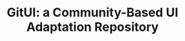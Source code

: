 ---
###############
# DO NOT EDIT
layout: proposal
###############

###############
# TO EDIT
# pub title 
title: "GitUI: a Community-Based UI Adaptation Repository"

# publication image
image:
 name: git.jpg
 alt-text: "A git timeline with branches" # provide a short description for the image #a11y

# short description of the publication
motivation: "Several aspects of our lives have been democratized (e.g., social networks democratized access and delivery of information, 3D printers enabled anyone to create and share models for new physical interfaces - Thingiverse). Conversely, one crucial aspect remains out of bounds to individual agency: the User Interface. Today, we are still stuck with the interfaces developers/designers thought to be the ones that best served our/their interests. "

work: "In this thesis, you will build a platform that is able to create changes to webpage styles. These changes will be stored on top of a github project enabling these new designs to be used by others, shared, and forked. This approach will also enable changes to the base UI to be accounted for and propagated to subsequent repositories enabling the long-term usage of the designs. We have already explored having a browser extension that is able to edit webpages and store design changes. This project will be able to grow that proof of concept to be a full-fledged community platform. The work will be done in collaboration with Northumbria University"

# people associated with the publication
people:
 - tjvg
 - saa
 - kkmm

###
---